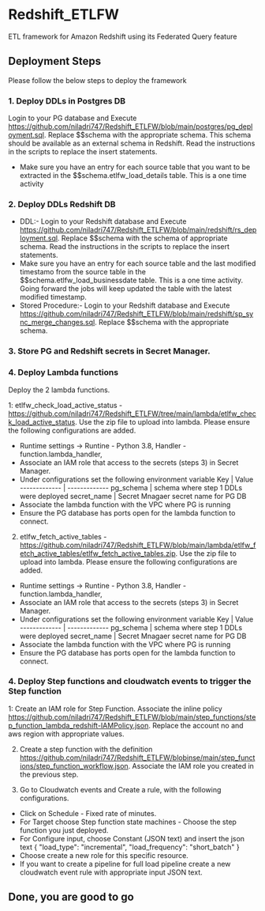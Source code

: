 # Redshift_ETLFW
ETL framework for Amazon Redshift using its Federated Query feature

## Deployment Steps
Please follow the below steps to deploy the framework

### 1. Deploy DDLs in Postgres DB
Login to your PG database and Execute https://github.com/niladri747/Redshift_ETLFW/blob/main/postgres/pg_deployment.sql.
Replace $$schema with the appropriate schema. This schema should be available as an external schema in Redshift.
Read the instructions in the scripts to replace the insert statements.

* Make sure you have an entry for each source table that you want to be extracted in the $$schema.etlfw_load_details table. This is a one time activity

### 2. Deploy DDLs Redshift DB
* DDL:- Login to your Redshift database and Execute https://github.com/niladri747/Redshift_ETLFW/blob/main/redshift/rs_deployment.sql. Replace $$schema with the schema of appropriate schema. Read the instructions in the scripts to replace the insert statements.
* Make sure you have an entry for each source table and the last modified timestamo from the source table in the $$schema.etlfw_load_businessdate table. This is a one time activity. Going forward the jobs will keep updated the table with the latest modified timestamp.
* Stored Procedure:- Login to your Redshift database and Execute https://github.com/niladri747/Redshift_ETLFW/blob/main/redshift/sp_sync_merge_changes.sql. Replace $$schema with the appropriate schema.

### 3. Store PG and Redshift secrets in Secret Manager.

### 4. Deploy Lambda functions
Deploy the 2 lambda functions.

1: etlfw_check_load_active_status - https://github.com/niladri747/Redshift_ETLFW/tree/main/lambda/etlfw_check_load_active_status. Use the zip file to upload into lambda. Please ensure the following configurations are added.

* Runtime settings -> Runtine - Python 3.8, Handler - function.lambda_handler, 
* Associate an IAM role that access to the secrets (steps 3) in Secret Manager.
* Under configurations set the following environment variable
            Key | Value
  ------------- | -------------
     pg_schema  | schema where step 1 DDLs were deployed
   secret_name  | Secret Mnagaer secret name for PG DB
* Associate the lambda function with the VPC where PG is running
* Ensure the PG database has ports open for the lambda function to connect.

2. etlfw_fetch_active_tables - https://github.com/niladri747/Redshift_ETLFW/blob/main/lambda/etlfw_fetch_active_tables/etlfw_fetch_active_tables.zip. Use the zip file to upload into lambda. Please ensure the following configurations are added.

* Runtime settings -> Runtine - Python 3.8, Handler - function.lambda_handler, 
* Associate an IAM role that access to the secrets (steps 3) in Secret Manager.
* Under configurations set the following environment variable
            Key | Value
  ------------- | -------------
     pg_schema  | schema where step 1 DDLs were deployed
   secret_name  | Secret Mnagaer secret name for PG DB
* Associate the lambda function with the VPC where PG is running
* Ensure the PG database has ports open for the lambda function to connect.

### 4. Deploy Step functions and cloudwatch events to trigger the Step function
1: Create an IAM role for Step Function. Associate the inline policy https://github.com/niladri747/Redshift_ETLFW/blob/main/step_functions/step_function_lambda_redshift-IAMPolicy.json. Replace the account no and aws region with appropriate values.

2. Create a step function with the definition https://github.com/niladri747/Redshift_ETLFW/blobinse/main/step_functions/step_function_workflow.json. Associate the IAM role you created in the previous step.

3. Go to Cloudwatch events and Create a rule, with the following configurations.
* Click on Schedule - Fixed rate of <put appropriate intervals> minutes.
* For Target choose Step function state machines - Choose the step function you just deployed.
* For Configure input, choose Constant (JSON text) and insert the json text { "load_type": "incremental",   "load_frequency": "short_batch" }
* Choose create a new role for this specific resource.
* If you want to create a pipeline for full load pipeline create a new cloudwatch event rule with appropriate input JSON text.

            
  
## Done, you are good to go
  
    

